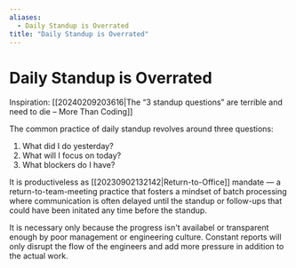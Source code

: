 ```yaml
---
aliases:
  - Daily Standup is Overrated
title: "Daily Standup is Overrated"
---
```


# Daily Standup is Overrated

Inspiration: [[20240209203616|The “3 standup questions” are terrible and need to die – More Than Coding]]

The common practice of daily standup revolves around three questions:
1. What did I do yesterday?
2. What will I focus on today?
3. What blockers do I have?

It is productiveless as [[20230902132142|Return-to-Office]] mandate — a return-to-team-meeting practice that fosters a mindset of batch processing where communication is often delayed until the standup or follow-ups that could have been initated any time before the standup.

It is necessary only because the progress isn't availabel or transparent enough by poor management or engineering culture. Constant reports will only disrupt the flow of the engineers and add more pressure in addition to the actual work.